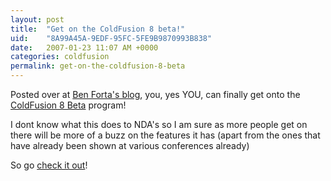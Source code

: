 ```yaml
---
layout: post
title:  "Get on the ColdFusion 8 beta!"
uid:	"8A99A45A-9EDF-95FC-5FE9B9870993B838"
date:   2007-01-23 11:07 AM +0000
categories: coldfusion
permalink: get-on-the-coldfusion-8-beta
---
```

Posted over at <a href="http://www.forta.com/blog/index.cfm/2007/1/22/Anyone-Want-To-Beta-Test-Scorpio">Ben Forta's blog</a>, you, yes YOU, can finally get onto the <a href="https://prerelease.adobe.com/callout/apply.html?callid=\{E9F64ADB-DADA-485E-BFFE-60E0D783EBEF}">ColdFusion 8 Beta</a> program!

I dont know what this does to NDA's so I am sure as more people get on there will be more of a buzz on the features it has (apart from the ones that have already been shown at various conferences already)

So go <a href="https://prerelease.adobe.com/callout/apply.html?callid=\{E9F64ADB-DADA-485E-BFFE-60E0D783EBEF}">check it out</a>!